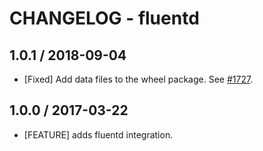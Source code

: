 # CHANGELOG - fluentd

## 1.0.1 / 2018-09-04

* [Fixed] Add data files to the wheel package. See [#1727](https://github.com/DataDog/integrations-core/pull/1727).

## 1.0.0 / 2017-03-22

* [FEATURE] adds fluentd integration.
